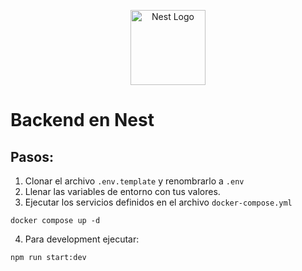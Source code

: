 <p align="center">
  <a href="http://nestjs.com/" target="blank"><img src="https://nestjs.com/img/logo-small.svg" width="120" alt="Nest Logo" /></a>
</p>

[circleci-image]: https://img.shields.io/circleci/build/github/nestjs/nest/master?token=abc123def456
[circleci-url]: https://circleci.com/gh/nestjs/nest

# Backend en Nest

## Pasos:
1. Clonar el archivo ```.env.template``` y renombrarlo a ```.env```
2. Llenar las variables de entorno con tus valores.
3. Ejecutar los servicios definidos en el archivo ```docker-compose.yml```
```
docker compose up -d
```

4. Para development ejecutar:
```
npm run start:dev
```